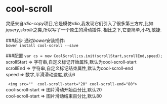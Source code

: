 # cool-scroll
灵感来自*rdio-copy*项目,它是模仿*rdio*,我发现它们引入了很多第三方库,比如*jquery*,*skrollr*之类,所以写了一个原生的滑动插件.
相比之下,它更简单,小巧,敏捷.

###起步
通过*bower*安装插件:  
	`bower install cool-scroll --save`
	    
###配置 
`var cs = new CoolScroll;cs.init(scrollStart,scrollEnd,speed);`  
scrollStart => 字符串,自定义标记开始属性,默认为cool-scroll-start  
scrollEnd => 字符串,自定义标记结束属性,默认为cool-scroll-end  
speed => 数字,平滑滑动速度,默认6  

` <img src=""  cool-scroll-start="20" cool-scroll-end="80">`  
cool-scroll-start => 图片滑动开始百分比,默认20   
cool-scroll-start => 图片滑动结束百分比,默认80   

  
    
   
